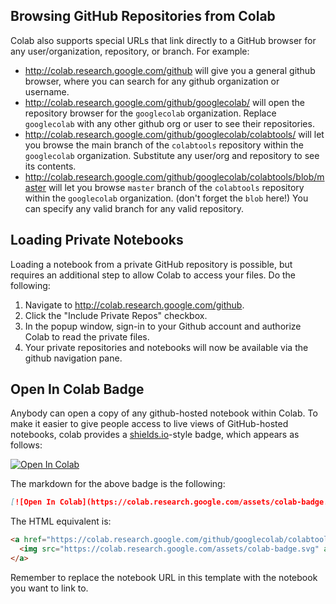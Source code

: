 ## Browsing GitHub Repositories from Colab

Colab also supports special URLs that link directly to a GitHub browser for any user/organization, repository, or branch. For example:

- http://colab.research.google.com/github will give you a general github browser, where you can search for any github organization or username.
- http://colab.research.google.com/github/googlecolab/ will open the repository browser for the ``googlecolab`` organization. Replace ``googlecolab`` with any other github org or user to see their repositories.
- http://colab.research.google.com/github/googlecolab/colabtools/ will let you browse the main branch of the ``colabtools`` repository within the ``googlecolab`` organization. Substitute any user/org and repository to see its contents.
- http://colab.research.google.com/github/googlecolab/colabtools/blob/master will let you browse ``master`` branch of the ``colabtools`` repository within the ``googlecolab`` organization. (don't forget the ``blob`` here!) You can specify any valid branch for any valid repository.


## Loading Private Notebooks

Loading a notebook from a private GitHub repository is possible, but requires an additional step to allow Colab to access your files.
Do the following:

1. Navigate to http://colab.research.google.com/github.
2. Click the "Include Private Repos" checkbox.
3. In the popup window, sign-in to your Github account and authorize Colab to read the private files.
4. Your private repositories and notebooks will now be available via the github navigation pane.

## Open In Colab Badge

Anybody can open a copy of any github-hosted notebook within Colab. To make it easier to give people access to live views of GitHub-hosted notebooks,
colab provides a [shields.io](http://shields.io/)-style badge, which appears as follows:

[![Open In Colab](https://colab.research.google.com/assets/colab-badge.svg)](https://colab.research.google.com/github/googlecolab/colabtools/blob/master/notebooks/colab-github-demo.ipynb)

The markdown for the above badge is the following:


```markdown
[![Open In Colab](https://colab.research.google.com/assets/colab-badge.svg)](https://colab.research.google.com/github/googlecolab/colabtools/blob/master/notebooks/colab-github-demo.ipynb)
```

The HTML equivalent is:

```HTML
<a href="https://colab.research.google.com/github/googlecolab/colabtools/blob/master/notebooks/colab-github-demo.ipynb">
  <img src="https://colab.research.google.com/assets/colab-badge.svg" alt="Open In Colab"/>
</a>
```

Remember to replace the notebook URL in this template with the notebook you want to link to.